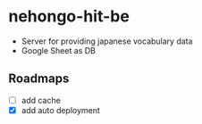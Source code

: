 # nehongo-hit-be

- Server for providing japanese vocabulary data 
- Google Sheet as DB

## Roadmaps

- [ ] add cache
- [x] add auto deployment